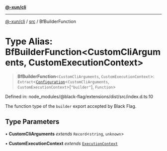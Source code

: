 [**@-xun/cli**](../../README.md)

***

[@-xun/cli](../../README.md) / [src](../README.md) / BfBuilderFunction

# Type Alias: BfBuilderFunction\<CustomCliArguments, CustomExecutionContext\>

> **BfBuilderFunction**\<`CustomCliArguments`, `CustomExecutionContext`\>: `Extract`\<[`Configuration`](Configuration.md)\<`CustomCliArguments`, `CustomExecutionContext`\>\[`"builder"`\], `Function`\>

Defined in: node\_modules/@black-flag/extensions/dist/src/index.d.ts:10

The function type of the `builder` export accepted by Black Flag.

## Type Parameters

• **CustomCliArguments** *extends* `Record`\<`string`, `unknown`\>

• **CustomExecutionContext** *extends* [`ExecutionContext`](ExecutionContext.md)
